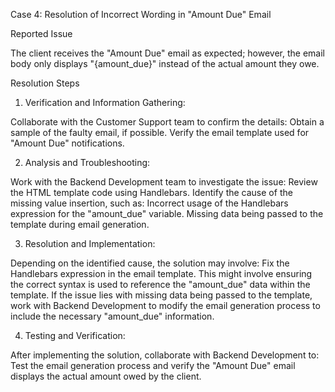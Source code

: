 Case 4:  Resolution of Incorrect Wording in "Amount Due" Email

Reported Issue

The client receives the "Amount Due" email as expected; however, the email body only displays "{amount_due}" instead of the actual amount they owe.

Resolution Steps

1. Verification and Information Gathering:

Collaborate with the Customer Support team to confirm the details:
Obtain a sample of the faulty email, if possible.
Verify the email template used for "Amount Due" notifications.

2. Analysis and Troubleshooting:

Work with the Backend Development team to investigate the issue:
Review the HTML template code using Handlebars.
Identify the cause of the missing value insertion, such as:
Incorrect usage of the Handlebars expression for the "amount_due" variable.
Missing data being passed to the template during email generation.

3. Resolution and Implementation:

Depending on the identified cause, the solution may involve:
Fix the Handlebars expression in the email template. This might involve ensuring the correct syntax is used to reference the "amount_due" data within the template.
If the issue lies with missing data being passed to the template, work with Backend Development to modify the email generation process to include the necessary "amount_due" information.

4. Testing and Verification:

After implementing the solution, collaborate with Backend Development to:
Test the email generation process and verify the "Amount Due" email displays the actual amount owed by the client.
